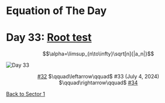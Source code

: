 # Equation of The Day

# Day 33: [Root test](https://en.wikipedia.org/wiki/Root_test)

$$\alpha=\limsup_{n\to\infty}\sqrt[n]{|a_n|}$$

<picture><img alt="Day 33" src="0033.png"></picture>

<center><a href="0032.html">#32</a> $\qquad\leftarrow\qquad$ #33 (July 4, 2024) $\qquad\rightarrow\qquad$ <a href="0034.html">#34</a></center>

[Back to Sector 1](../0-63.md)